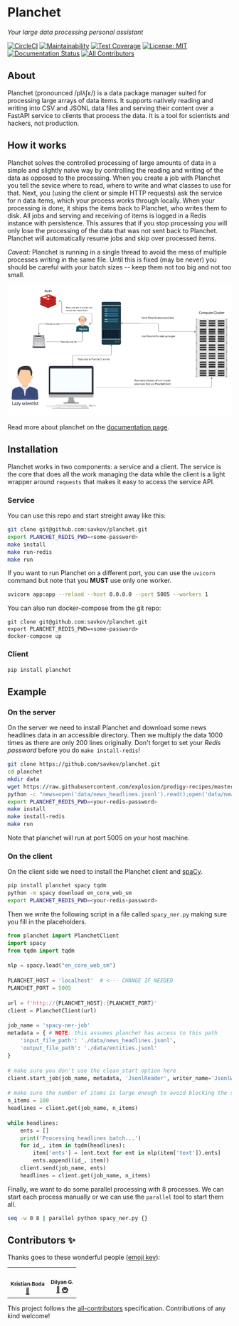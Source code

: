 # Planchet
_Your large data processing personal assistant_

[![CircleCI](https://circleci.com/gh/savkov/planchet.svg?style=shield)](https://circleci.com/gh/savkov/planchet)
[![Maintainability](https://api.codeclimate.com/v1/badges/4291c3334f1699a4f227/maintainability)](https://codeclimate.com/github/savkov/planchet/maintainability)
[![Test Coverage](https://api.codeclimate.com/v1/badges/4291c3334f1699a4f227/test_coverage)](https://codeclimate.com/github/savkov/planchet/test_coverage)
[![License: MIT](https://img.shields.io/badge/License-MIT-yellow.svg)](https://opensource.org/licenses/MIT)
[![Documentation Status](https://readthedocs.org/projects/planchet/badge/?version=latest)](https://planchet.readthedocs.io/en/latest/?badge=latest) <!-- ALL-CONTRIBUTORS-BADGE:START - Do not remove or modify this section -->
[![All Contributors](https://img.shields.io/badge/all_contributors-2-orange.svg?style=flat-square)](#contributors-)
<!-- ALL-CONTRIBUTORS-BADGE:END -->

## About

Planchet (pronounced /plʌ̃ʃɛ/) is a data package manager suited for processing large arrays of data
items. It supports natively reading and writing into CSV and JSONL data files
and serving their content over a FastAPI service to clients that process the
data. It is a tool for scientists and hackers, not production. 

## How it works

Planchet solves the controlled processing of large amounts of data in a simple
and slightly naive way by controlling the reading and writing of the data as
opposed to the processing. When you create a job with Planchet you tell the 
sevice where to read, where to write and what classes to use for that. Next,
you (using the client or simple HTTP requests) ask the service for _n_ data 
items, which your process works through locally. When your processing is done,
it ships the items back to Planchet, who writes them to disk. All jobs and 
serving and receiving of items is logged in a Redis instance with persistence.
This assures that if you stop processing you will only lose the processing of
the data that was not sent back to Planchet. Planchet will automatically resume
jobs and skip over processed items.

_Caveat:_ Planchet is running in a single thread to avoid the mess of multiple
processes writing in the same file. Until this is fixed (may be never) you
should be careful with your batch sizes -- keep them not too big and not too 
small.

![diagram](https://github.com/savkov/planchet/blob/master/img/Planchet.png)

Read more about planchet on the 
[documentation page](https://planchet.readthedocs.io/).

## Installation

Planchet works in two components: a service and a client. The service is the
core that does all the work managing the data while the client is a light
wrapper around `requests` that makes it easy to access the service API.

### Service

You can use this repo and start streight away like this:
```bash
git clone git@github.com:savkov/planchet.git
export PLANCHET_REDIS_PWD=<some-password>
make install
make run-redis
make run
```

If you want to run Planchet on a different port, you can use the `uvicorn` 
command but note that you **MUST** use only one worker. 

```bash
uvicorn app:app --reload --host 0.0.0.0 --port 5005 --workers 1
```

You can also run docker-compose from the git repo:

```shell script
git clone git@github.com:savkov/planchet.git
export PLANCHET_REDIS_PWD=<some-password>
docker-compose up
```

### Client

```bash
pip install planchet
```

## Example


### On the server

On the server we need to install Planchet and download some news headlines data
in an accessible directory. Then we multiply the data 1000 times as there are 
only 200 lines originally. Don't forget to set your _Redis password_ before
you do `make install-redis`! 
```bash
git clone https://github.com/savkov/planchet.git
cd planchet
mkdir data
wget https://raw.githubusercontent.com/explosion/prodigy-recipes/master/example-datasets/news_headlines.jsonl -O data/news_headlines.jsonl
python -c "news=open('data/news_headlines.jsonl').read();open('data/news_headlines.jsonl', 'w').write(''.join([news for _ in range(200)]))"
export PLANCHET_REDIS_PWD=<your-redis-password>
make install
make install-redis
make run
```

Note that planchet will run at port 5005 on your host machine.

### On the client

On the client side we need to install the Planchet client and [spaCy](spacy.io).

```bash
pip install planchet spacy tqdm
python -m spacy download en_core_web_sm
export PLANCHET_REDIS_PWD=<your-redis-password>

```
Then we write the following script in a file called `spacy_ner.py` making sure 
you fill in the placeholders.

```python
from planchet import PlanchetClient
import spacy
from tqdm import tqdm

nlp = spacy.load("en_core_web_sm")

PLANCHET_HOST = 'localhost'  # <--- CHANGE IF NEEDED
PLANCHET_PORT = 5005

url = f'http://{PLANCHET_HOST}:{PLANCHET_PORT}'
client = PlanchetClient(url)

job_name = 'spacy-ner-job'
metadata = { # NOTE: this assumes planchet has access to this path
    'input_file_path': './data/news_headlines.jsonl',
    'output_file_path': './data/entities.jsonl'
}

# make sure you don't use the clean_start option here
client.start_job(job_name, metadata, 'JsonlReader', writer_name='JsonlWriter')

# make sure the number of items is large enough to avoid blocking the server
n_items = 100
headlines = client.get(job_name, n_items)

while headlines:
    ents = []
    print('Processing headlines batch...')
    for id_, item in tqdm(headlines):
        item['ents'] = [ent.text for ent in nlp(item['text']).ents]
        ents.append((id_, item))
    client.send(job_name, ents)
    headlines = client.get(job_name, n_items)

```

Finally, we want to do some parallel processing with 8 processes. We can start
each process manually or we can use the `parallel` tool to start them all.

```bash
seq -w 0 8 | parallel python spacy_ner.py {}
```

## Contributors ✨

Thanks goes to these wonderful people ([emoji key](https://allcontributors.org/docs/en/emoji-key)):

<!-- ALL-CONTRIBUTORS-LIST:START - Do not remove or modify this section -->
<!-- prettier-ignore-start -->
<!-- markdownlint-disable -->
<table>
  <tr>
    <td align="center"><a href="https://github.com/bodak"><img src="https://avatars3.githubusercontent.com/u/6807878?v=4" width="100px;" alt=""/><br /><sub><b>Kristian Boda</b></sub></a><br /><a href="https://github.com/savkov/planchet/pulls?q=is%3Apr+reviewed-by%3Abodak" title="Reviewed Pull Requests">👀</a></td>
    <td align="center"><a href="https://github.com/mayman"><img src="https://avatars2.githubusercontent.com/u/3055905?v=4" width="100px;" alt=""/><br /><sub><b>Dilyan G.</b></sub></a><br /><a href="https://github.com/savkov/planchet/pulls?q=is%3Apr+reviewed-by%3Amayman" title="Reviewed Pull Requests">👀</a> <a href="#infra-mayman" title="Infrastructure (Hosting, Build-Tools, etc)">🚇</a></td>
  </tr>
</table>

<!-- markdownlint-enable -->
<!-- prettier-ignore-end -->
<!-- ALL-CONTRIBUTORS-LIST:END -->

This project follows the [all-contributors](https://github.com/all-contributors/all-contributors) specification. Contributions of any kind welcome!